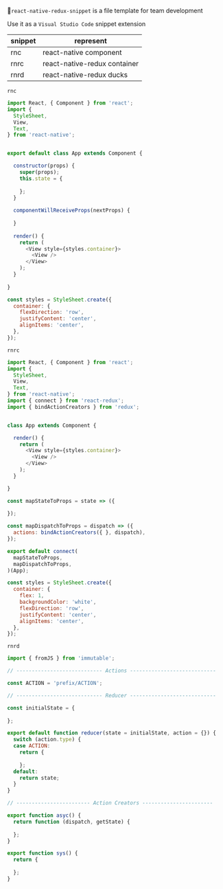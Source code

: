 
`react-native-redux-snippet` is a file template for team development

Use it as a `Visual Studio Code` snippet extension

|snippet|represent|
|---|---|
| rnc | react-native component |
| rnrc | react-native-redux container |
| rnrd | react-native-redux ducks |



`rnc`
```javascript
import React, { Component } from 'react';
import {
  StyleSheet,
  View,
  Text,
} from 'react-native';


export default class App extends Component {

  constructor(props) {
    super(props);
    this.state = {
      
    };
  }
  
  componentWillReceiveProps(nextProps) {
    
  }
  
  render() {
    return (
      <View style={styles.container}>
        <View />
      </View>
    );
  }
  
}

const styles = StyleSheet.create({
  container: {
    flexDirection: 'row',
    justifyContent: 'center',
    alignItems: 'center',
  },
});
```

`rnrc`
```javascript
import React, { Component } from 'react';
import {
  StyleSheet,
  View,
  Text,
} from 'react-native';
import { connect } from 'react-redux';
import { bindActionCreators } from 'redux';


class App extends Component {

  render() {
    return (
      <View style={styles.container}>
        <View />
      </View>
    );
  }

}

const mapStateToProps = state => ({
  
});

const mapDispatchToProps = dispatch => ({
  actions: bindActionCreators({ }, dispatch),
});

export default connect(
  mapStateToProps,
  mapDispatchToProps,
)(App);

const styles = StyleSheet.create({
  container: {
    flex: 1,
    backgroundColor: 'white',
    flexDirection: 'row',
    justifyContent: 'center',
    alignItems: 'center',
  },
});
```

`rnrd`
```javascript
import { fromJS } from 'immutable';

// ---------------------------- Actions ----------------------------

const ACTION = 'prefix/ACTION';

// ---------------------------- Reducer ----------------------------

const initialState = {
  
};

export default function reducer(state = initialState, action = {}) {
  switch (action.type) {
  case ACTION:
    return {
      
    };
  default:
    return state;
  }
}

// ------------------------ Action Creators -----------------------

export function asyc() {
  return function (dispatch, getState) {
    
  };
}

export function sys() {
  return {
    
  };
}
```